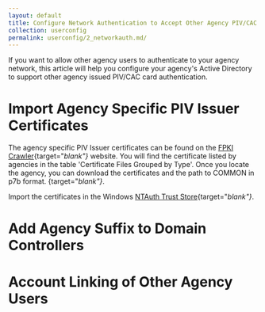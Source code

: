 ```yaml
---
layout: default
title: Configure Network Authentication to Accept Other Agency PIV/CAC cards
collection: userconfig
permalink: userconfig/2_networkauth.md/
---
```


If you want to allow other agency users to authenticate to your agency network, this article will help you configure your agency's Active Directory to support other agency issued PIV/CAC card authentication.

# Import Agency Specific PIV Issuer Certificates

The agency specific PIV Issuer certificates can be found on the [FPKI Crawler](https://fpki-graph.fpki-lab.gov/crawler/){target="_blank"}_ website. You will find the certificate listed by agencies in the table 'Certificate Files Grouped by Type'. Once you locate the agency, you can download the certificates and the path to COMMON in p7b format.
{target="_blank"}_.

Import the certificates in the Windows [NTAuth Trust Store](https://piv.idmanagement.gov/networkconfig/trustedroots/){target="_blank"}_.

# Add Agency Suffix to Domain Controllers



# Account Linking of Other Agency Users

